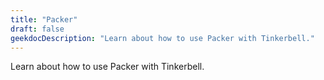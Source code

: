 ```yaml
---
title: "Packer"
draft: false
geekdocDescription: "Learn about how to use Packer with Tinkerbell."
---
```


Learn about how to use Packer with Tinkerbell.
